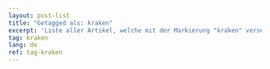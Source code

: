 ```yaml
---
layout: post-list
title: "Getagged als: kraken"
excerpt: 'Liste aller Artikel, welche mit der Markierung "kraken" versehen wurden.'  
tag: kraken
lang: de
ref: tag-kraken
---
```

